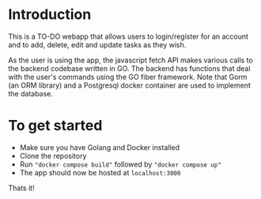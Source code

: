 
# Introduction

This is a TO-DO webapp that allows users to login/register for an account and to add, delete, edit and update tasks as they wish. 

As the user is using the app, the javascript fetch API makes various calls to the backend codebase written in GO. 
The backend has functions that deal with the user's commands using the GO fiber framework. Note that Gorm (an ORM library) and a Postgresql docker container are used to implement the database.

# To get started

- Make sure you have Golang and Docker installed
- Clone the repository
- Run 
```"docker compose build"``` followed by ```"docker compose up" ```
- The app should now be hosted at ```localhost:3000```

Thats it!
